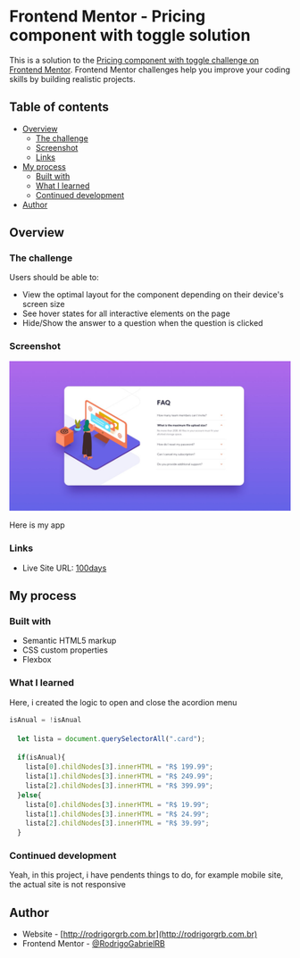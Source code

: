 # Frontend Mentor - Pricing component with toggle solution

This is a solution to the [Pricing component with toggle challenge on Frontend Mentor](https://www.frontendmentor.io/challenges/pricing-component-with-toggle-8vPwRMIC). Frontend Mentor challenges help you improve your coding skills by building realistic projects. 


## Table of contents

- [Overview](#overview)
  - [The challenge](#the-challenge)
  - [Screenshot](#screenshot)
  - [Links](#links)
- [My process](#my-process)
  - [Built with](#built-with)
  - [What I learned](#what-i-learned)
  - [Continued development](#continued-development)
- [Author](#author)


## Overview

### The challenge

Users should be able to:

- View the optimal layout for the component depending on their device's screen size
- See hover states for all interactive elements on the page
- Hide/Show the answer to a question when the question is clicked

### Screenshot

![](https://github.com/RodrigoGabrielRB/100Days100Projects/blob/main/011-FAQ-challenge/faq-accordion-card-main/design/desktop-design.jpg?raw=true)

Here is my app

### Links

- Live Site URL: [100days](http://rodrigorgrb.com.br/100days/012/)

## My process

### Built with

- Semantic HTML5 markup
- CSS custom properties
- Flexbox

### What I learned

Here, i created the logic to open and close the acordion menu
```js
isAnual = !isAnual
        
  let lista = document.querySelectorAll(".card");
  
  if(isAnual){
    lista[0].childNodes[3].innerHTML = "R$ 199.99";
    lista[1].childNodes[3].innerHTML = "R$ 249.99";
    lista[2].childNodes[3].innerHTML = "R$ 399.99";
  }else{
    lista[0].childNodes[3].innerHTML = "R$ 19.99";
    lista[1].childNodes[3].innerHTML = "R$ 24.99";
    lista[2].childNodes[3].innerHTML = "R$ 39.99";
  }
```

### Continued development

Yeah, in this project, i have pendents things to do, for example mobile site, the actual site is not responsive


## Author

- Website - [http://rodrigorgrb.com.br](http://rodrigorgrb.com.br)
- Frontend Mentor - [@RodrigoGabrielRB](https://www.frontendmentor.io/profile/RodrigoGabrielRB)




